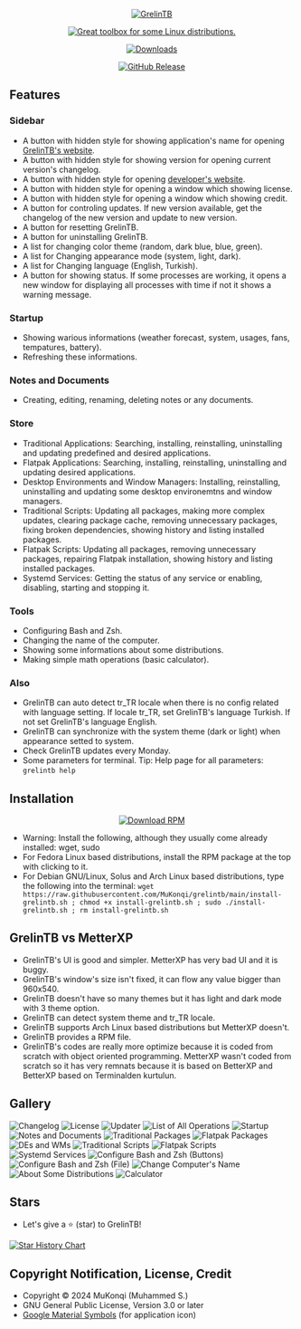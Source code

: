 <p align="center"><a href="https://mukonqi.github.io/grelintb/index.html"><img src="https://github.com/mukonqi/grelintb/blob/main/app/icon.png?raw=true" alt="GrelinTB"></img></a></p>
<p align="center"><a href="https://mukonqi.github.io/grelintb/index.html"><img src="https://img.shields.io/badge/Great%20toolbox%20for%20some%20Linux%20distributions.-376296" alt="Great toolbox for some Linux distributions."></img></a></p>
<p align="center"><a href="https://github.com/mukonqi/grelintb/releases"><img src="https://img.shields.io/github/downloads/mukonqi/grelintb/total?label=Downloads" alt="Downloads"></img></a></p>
<p align="center"><a href="https://github.com/mukonqi/grelintb/releases/latest"><img src="https://img.shields.io/github/v/release/mukonqi/grelintb?label=Latest Release" alt="GitHub Release"></a></p>

## Features
### Sidebar
- A button with hidden style for showing application's name for opening [GrelinTB's website](https://mukonqi.github.io/grelintb/index.html).
- A button with hidden style for showing version for opening current version's changelog.
- A button with hidden style for opening [developer's website](https://mukonqi.github.io).
- A button with hidden style for opening a window which showing license.
- A button with hidden style for opening a window which showing credit.
- A button for controling updates. If new version available, get the changelog of the new version and update to new version.
- A button for resetting GrelinTB.
- A button for uninstalling GrelinTB.
- A list for changing color theme (random, dark blue, blue, green).
- A list for Changing appearance mode (system, light, dark).
- A list for Changing language (English, Turkish).
- A button for showing status. If some processes are working, it opens a new window for displaying all processes with time if not it shows a warning message.
### Startup
- Showing warious informations (weather forecast, system, usages, fans, tempatures, battery).
- Refreshing these informations.
### Notes and Documents
- Creating, editing, renaming, deleting notes or any documents.
### Store
- Traditional Applications: Searching, installing, reinstalling, uninstalling and updating predefined and desired applications.
- Flatpak Applications: Searching, installing, reinstalling, uninstalling and updating desired applications.
- Desktop Environments and Window Managers: Installing, reinstalling, uninstalling and updating some desktop environemtns and window managers.
- Traditional Scripts: Updating all packages, making more complex updates, clearing package cache, removing unnecessary packages, fixing broken dependencies, showing history and listing installed packages.
- Flatpak Scripts: Updating all packages, removing unnecessary packages, repairing Flatpak installation, showing history and listing installed packages.
- Systemd Services: Getting the status of any service or enabling, disabling, starting and stopping it.
### Tools
- Configuring Bash and Zsh.
- Changing the name of the computer.
- Showing some informations about some distributions.
- Making simple math operations (basic calculator).
### Also
- GrelinTB can auto detect tr_TR locale when there is no config related with language setting. If locale tr_TR, set GrelinTB's language Turkish. If not set GrelinTB's language English.
- GrelinTB can synchronize with the system theme (dark or light) when appearance setted to system.
- Check GrelinTB updates every Monday.
- Some parameters for terminal. Tip: Help page for all parameters: `grelintb help`
## Installation
<p align="center"><a href="https://github.com/mukonqi/grelintb/releases/latest/download/grelintb.rpm"><img src="https://img.shields.io/badge/Download%20RPM-A4A62A" alt="Download RPM"></a></p>

- Warning: Install the following, although they usually come already installed: wget, sudo
- For Fedora Linux based distributions, install the RPM package at the top with clicking to it.
- For Debian GNU/Linux, Solus and Arch Linux based distributions, type the following into the terminal: 
```wget https://raw.githubusercontent.com/MuKonqi/grelintb/main/install-grelintb.sh ; chmod +x install-grelintb.sh ; sudo ./install-grelintb.sh ; rm install-grelintb.sh```
## GrelinTB vs MetterXP
- GrelinTB's UI is good and simpler. MetterXP has very bad UI and it is buggy.
- GrelinTB's window's size isn't fixed, it can flow any value bigger than 960x540.
- GrelinTB doesn't have so many themes but it has light and dark mode with 3 theme option.
- GrelinTB can detect system theme and tr_TR locale.
- GrelinTB supports Arch Linux based distributions but MetterXP doesn't.
- GrelinTB provides a RPM file.
- GrelinTB's codes are really more optimize because it is coded from scratch with object oriented programming. MetterXP wasn't coded from scratch so it has very remnats because it is based on BetterXP and BetterXP based on Terminalden kurtulun.
## Gallery
![Changelog](./gallery/Changelog.png)
![License](./gallery/License.png)
![Updater](./gallery/Updater.png)
![List of All Operations](./gallery/List%20of%20All%20Operations.png)
![Startup](./gallery/Startup.png)
![Notes and Documents](./gallery/Notes%20and%20Documents.png)
![Traditional Packages](./gallery/Traditional%20Packages.png)
![Flatpak Packages](./gallery/Flatpak%20Packages.png)
![DEs and WMs](./gallery/DEs%20and%20WMs.png)
![Traditional Scripts](./gallery/Traditional%20Scripts.png)
![Flatpak Scripts](./gallery/Flatpak%20Scripts.png)
![Systemd Services](./gallery/Systemd%20Services.png)
![Configure Bash and Zsh (Buttons)](./gallery/Configure%20Bash%20and%20Zsh%20(Buttons).png)
![Configure Bash and Zsh (File)](./gallery/Configure%20Bash%20and%20Zsh%20(File).png)
![Change Computer's Name](./gallery/Change%20Computer's%20Name.png)
![About Some Distributions](./gallery/About%20Some%20Distributions.png)
![Calculator](./gallery/Calculator.png)
## Stars
- Let's give a ⭐ (star) to GrelinTB!

[![Star History Chart](https://api.star-history.com/svg?repos=mukonqi/grelintb&type=Date)](https://star-history.com/#mukonqi/grelintb&Date)
## Copyright Notification, License, Credit
- Copyright &copy; 2024 MuKonqi (Muhammed S.)
- GNU General Public License, Version 3.0 or later
- [Google Material Symbols](https://fonts.google.com/icons?selected=Material%20Symbols%20Outlined%3Aconstruction%3AFILL%400%3Bwght%40700%3BGRAD%40200%3Bopsz%4048) (for application icon)
